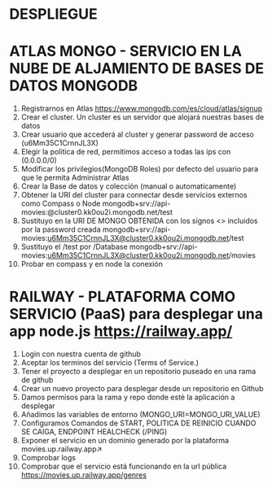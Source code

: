 # DESPLIEGUE

# ATLAS MONGO - SERVICIO EN LA NUBE DE ALJAMIENTO DE BASES DE DATOS MONGODB

1. Registrarnos en Atlas https://www.mongodb.com/es/cloud/atlas/signup
2. Crear el cluster. Un cluster es un servidor que alojará nuestras bases de datos
4. Crear usuario que accederá al cluster y generar password de acceso (u6Mm35C1CrnnJL3X)
5. Elegir la politica de red, permitimos acceso a todas las ips con (0.0.0.0/0)
5. Modificar los privilegios(MongoDB Roles) por defecto del usuario para que le permita Administrar Atlas
6. Crear la Base de datos y colección (manual o automaticamente)
7. Obtener la URI del cluster para connectar desde servicios externos como Compass o Node mongodb+srv://api-movies:<password>@cluster0.kk0ou2i.mongodb.net/test
8. Sustituyo en la URI DE MONGO OBTENIDA <password> con los signos <> incluidos por la password creada  mongodb+srv://api-movies:u6Mm35C1CrnnJL3X@cluster0.kk0ou2i.mongodb.net/test
9. Sustituyo el /test por /Database mongodb+srv://api-movies:u6Mm35C1CrnnJL3X@cluster0.kk0ou2i.mongodb.net/movies
10. Probar en compass y en node la conexión

# RAILWAY - PLATAFORMA COMO SERVICIO (PaaS) para desplegar una app node.js https://railway.app/

1. Login con nuestra cuenta de github
2. Aceptar los terminos del servicio (Terms of Service.)
3. Tener el proyecto a desplegar en un repositorio puseado en una rama de github
4. Crear un nuevo proyecto para desplegar desde un repositorio en Github
5. Damos permisos para la rama y repo donde esté la aplicación a desplegar 
6. Añadimos las variables de entorno (MONGO_URI=MONGO_URI_VALUE)
7. Configuramos Comandos de START, POLITICA DE REINICIO CUANDO SE CAIGA, ENDPOINT HEALCHECK (/PING)
8. Exponer el servicio en un dominio generado por la plataforma  movies.up.railway.app↗
9. Comprobar logs
10. Comprobar que el servicio está funcionando en la url pública https://movies.up.railway.app/genres
